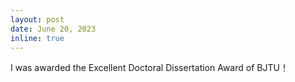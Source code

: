```yaml
---
layout: post
date: June 20, 2023
inline: true
---
```


I was awarded the Excellent Doctoral Dissertation Award of BJTU！
